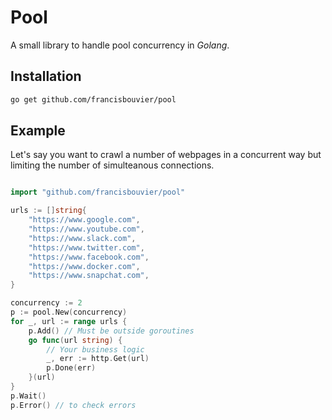 # Pool

A small library to handle pool concurrency in *Golang*.

## Installation

```sh
go get github.com/francisbouvier/pool
```

## Example

Let's say you want to crawl a number of webpages in a concurrent way but limiting the number of simulteanous connections.

```go

import "github.com/francisbouvier/pool"

urls := []string{
	"https://www.google.com",
	"https://www.youtube.com",
	"https://www.slack.com",
	"https://www.twitter.com",
	"https://www.facebook.com",
	"https://www.docker.com",
	"https://www.snapchat.com",
}

concurrency := 2
p := pool.New(concurrency)
for _, url := range urls {
	p.Add() // Must be outside goroutines
	go func(url string) {
		// Your business logic
		_, err := http.Get(url)
		p.Done(err)
	}(url)
}
p.Wait()
p.Error() // to check errors
```
